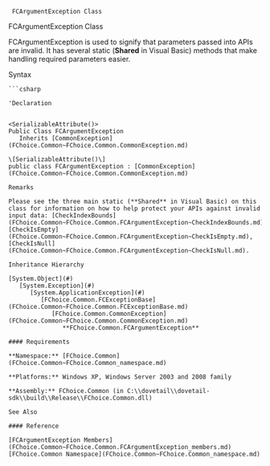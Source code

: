 ﻿     FCArgumentException Class                                                   

FCArgumentException Class

FCArgumentException is used to signify that parameters passed into APIs are invalid. It has several static (**Shared** in Visual Basic) methods that make handling required parameters easier.

Syntax

```vbnet
```csharp

'Declaration
 

<SerializableAttribute()>
Public Class FCArgumentException 
   Inherits [CommonException](FChoice.Common~FChoice.Common.CommonException.md)

\[SerializableAttribute()\]
public class FCArgumentException : [CommonException](FChoice.Common~FChoice.Common.CommonException.md) 

Remarks

Please see the three main static (**Shared** in Visual Basic) on this class for information on how to help protect your APIs against invalid input data: [CheckIndexBounds](FChoice.Common~FChoice.Common.FCArgumentException~CheckIndexBounds.md), [CheckIsEmpty](FChoice.Common~FChoice.Common.FCArgumentException~CheckIsEmpty.md), [CheckIsNull](FChoice.Common~FChoice.Common.FCArgumentException~CheckIsNull.md).

Inheritance Hierarchy

[System.Object](#)  
   [System.Exception](#)  
      [System.ApplicationException](#)  
         [FChoice.Common.FCExceptionBase](FChoice.Common~FChoice.Common.FCExceptionBase.md)  
            [FChoice.Common.CommonException](FChoice.Common~FChoice.Common.CommonException.md)  
               **FChoice.Common.FCArgumentException**  

#### Requirements

**Namespace:** [FChoice.Common](FChoice.Common~FChoice.Common_namespace.md)

**Platforms:** Windows XP, Windows Server 2003 and 2008 family

**Assembly:** FChoice.Common (in C:\\dovetail\\dovetail-sdk\\build\\Release\\FChoice.Common.dll)

See Also

#### Reference

[FCArgumentException Members](FChoice.Common~FChoice.Common.FCArgumentException_members.md)  
[FChoice.Common Namespace](FChoice.Common~FChoice.Common_namespace.md)